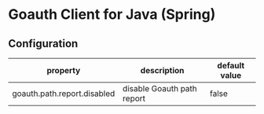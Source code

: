 # Goauth Client for Java (Spring)

## Configuration

| property | description | default value |
| --- | --- | --- | 
| goauth.path.report.disabled | disable Goauth path report | false |